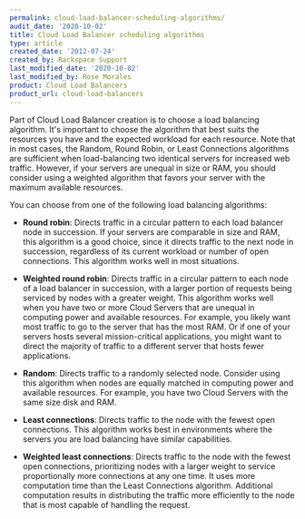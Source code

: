 ```yaml
---
permalink: cloud-load-balancer-scheduling-algorithms/
audit_date: '2020-10-02'
title: Cloud Load Balancer scheduling algorithms
type: article
created_date: '2012-07-24'
created_by: Rackspace Support
last_modified_date: '2020-10-02'
last_modified_by: Rose Morales
product: Cloud Load Balancers
product_url: cloud-load-balancers
---
```


Part of Cloud Load Balancer creation is to choose a load balancing algorithm.
It's important to choose the algorithm that best suits the resources you have
and the expected workload for each resource. Note that in most cases, the
Random, Round Robin, or Least Connections algorithms are sufficient when
load-balancing two identical servers for increased web traffic. However, if your
servers are unequal in size or RAM, you should consider using a weighted
algorithm that favors your server with the maximum available resources.

You can choose from one of the following load balancing algorithms:

- **Round robin**: Directs traffic in a circular pattern to
  each load balancer node in succession. If your servers are comparable in
  size and RAM, this algorithm is a good choice, since it directs traffic to the
  next node in succession, regardless of its current workload or number of open
  connections. This algorithm works well in most situations.

- **Weighted round robin**: Directs traffic in a circular pattern to each node
  of a load balancer in succession, with a larger portion of requests being
  serviced by nodes with a greater weight. This algorithm works well when you
  have two or more Cloud Servers that are unequal in computing power and
  available resources. For example, you likely want most traffic to go to
  the server that has the most RAM. Or if one of your servers hosts several
  mission-critical applications, you might want to direct the majority of traffic
  to a different server that hosts fewer applications.

- **Random**: Directs traffic to a randomly selected node.
  Consider using this algorithm when nodes are equally matched in computing
  power and available resources. For example, you have two Cloud Servers with
  the same size disk and RAM.

- **Least connections**: Directs traffic to the node with the fewest open
  connections. This algorithm works best in environments where the servers you are load
  balancing have similar capabilities.

- **Weighted least connections**: Directs traffic to the node with the
  fewest open connections, prioritizing nodes with a larger weight to service
  proportionally more connections at any one time. It uses more computation time
  than the Least Connections algorithm. Additional computation results in
  distributing the traffic more efficiently to the node that is most capable of
  handling the request.

